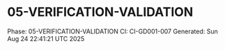 # 05-VERIFICATION-VALIDATION
Phase: 05-VERIFICATION-VALIDATION
CI: CI-GD001-007
Generated: Sun Aug 24 22:41:21 UTC 2025

